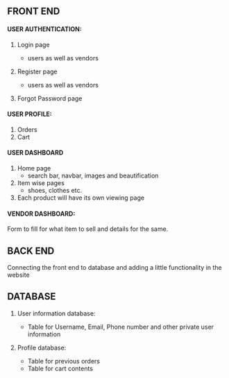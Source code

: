 
## FRONT END


#### USER AUTHENTICATION:
1. Login page  
    - users as well as vendors  
2. Register page
    - users as well as vendors   
  
3. Forgot Password page

#### USER PROFILE:
1. Orders  
1. Cart

#### USER DASHBOARD
1. Home page   
      - search bar, navbar, images and beautification 
2. Item wise pages  
      -  shoes, clothes etc.
3. Each product will have its own viewing page

#### VENDOR DASHBOARD:
Form to fill for what item to sell and details for the same.


## BACK END
Connecting the front end to database and adding a little functionality in the website

## DATABASE

1. User information database:  
      - Table for Username, Email, Phone number and other private user information  
  
2. Profile database:  
      - Table for previous orders 
      - Table for cart contents





<!-- separate database for username password and other things -->
<!-- tight security -->
<!-- database vs file space -->
<!-- convert images to base 64 -->
